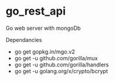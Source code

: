 # go_rest_api
Go web server with mongoDb

Dependancies
  - go get gopkg.in/mgo.v2
  - go get -u github.com/gorilla/mux
  - go get -u github.com/gorilla/handlers
  - go get -u golang.org/x/crypto/bcrypt

